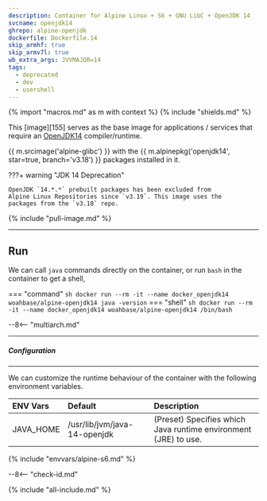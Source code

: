 ```yaml
---
description: Container for Alpine Linux + S6 + GNU LibC + OpenJDK 14
svcname: openjdk14
ghrepo: alpine-openjdk
dockerfile: Dockerfile.14
skip_armhf: true
skip_armv7l: true
wb_extra_args: JVVMAJOR=14
tags:
  - deprecated
  - dev
  - usershell
---
```


{% import "macros.md" as m with context %}
{% include "shields.md" %}


This [image][155] serves as the base image for applications
/ services that require an [OpenJDK14][1] compiler/runtime.

{{ m.srcimage('alpine-glibc') }} with the {{
m.alpinepkg('openjdk14', star=true, branch='v3.18') }} packages installed in it.

???+ warning "JDK 14 Deprecation"

    OpenJDK `14.*.*` prebuilt packages has been excluded from
    Alpine Linux Repositories since `v3.19`. This image uses the
    packages from the `v3.18` repo.

{% include "pull-image.md" %}

---
Run
---

We can call `java` commands directly on the container, or run
`bash` in the container to get a shell,

=== "command"
    ``` sh
    docker run --rm -it --name docker_openjdk14 woahbase/alpine-openjdk14 java -version
    ```
=== "shell"
    ``` sh
    docker run --rm -it --name docker_openjdk14 woahbase/alpine-openjdk14 /bin/bash
    ```

--8<-- "multiarch.md"

---
##### Configuration
---

We can customize the runtime behaviour of the container with the
following environment variables.

| ENV Vars  | Default                      | Description
| :---      | :---                         | :---
| JAVA_HOME | /usr/lib/jvm/java-14-openjdk | (Preset) Specifies which Java runtime environment (JRE) to use.
{% include "envvars/alpine-s6.md" %}

--8<-- "check-id.md"

[1]: https://openjdk.org/projects/jdk/14/
[2]: https://github.com/openjdk/jdk/

{% include "all-include.md" %}
